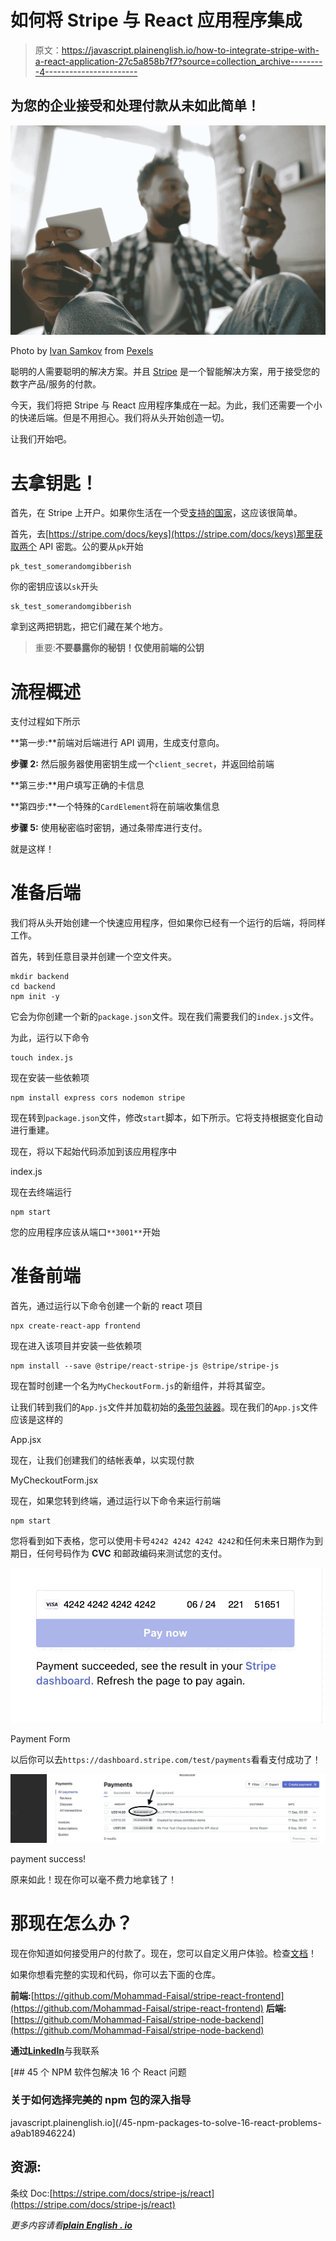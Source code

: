 # 如何将 Stripe 与 React 应用程序集成

> 原文：<https://javascript.plainenglish.io/how-to-integrate-stripe-with-a-react-application-27c5a858b7f7?source=collection_archive---------4----------------------->

## 为您的企业接受和处理付款从未如此简单！

![](img/9091c7c97f8382639ad005f10de551b4.png)

Photo by [Ivan Samkov](https://www.pexels.com/@ivan-samkov?utm_content=attributionCopyText&utm_medium=referral&utm_source=pexels) from [Pexels](https://www.pexels.com/photo/businessman-man-person-people-7620903/?utm_content=attributionCopyText&utm_medium=referral&utm_source=pexels)

聪明的人需要聪明的解决方案。并且 [Stripe](https://stripe.com/en-ca) 是一个智能解决方案，用于接受您的数字产品/服务的付款。

今天，我们将把 Stripe 与 React 应用程序集成在一起。为此，我们还需要一个小的快递后端。但是不用担心。我们将从头开始创造一切。

让我们开始吧。

# 去拿钥匙！

首先，在 Stripe 上开户。如果你生活在一个受[支持的国家](https://stripe.com/global)，这应该很简单。

首先，去[https://stripe.com/docs/keys](https://stripe.com/docs/keys)那里获取两个 API 密匙。公的要从`pk`开始

```
pk_test_somerandomgibberish
```

你的密钥应该以`sk`开头

```
sk_test_somerandomgibberish
```

拿到这两把钥匙，把它们藏在某个地方。

> 重要:**不要暴露你的秘钥！仅使用前端的公钥**

# 流程概述

支付过程如下所示

**第一步:**前端对后端进行 API 调用，生成支付意向。

**步骤 2:** 然后服务器使用密钥生成一个`client_secret`，并返回给前端

**第三步:**用户填写正确的卡信息

**第四步:**一个特殊的`CardElement`将在前端收集信息

**步骤 5:** 使用秘密临时密钥，通过条带库进行支付。

就是这样！

# 准备后端

我们将从头开始创建一个快速应用程序，但如果你已经有一个运行的后端，将同样工作。

首先，转到任意目录并创建一个空文件夹。

```
mkdir backend
cd backend
npm init -y
```

它会为你创建一个新的`package.json`文件。现在我们需要我们的`index.js`文件。

为此，运行以下命令

```
touch index.js
```

现在安装一些依赖项

```
npm install express cors nodemon stripe
```

现在转到`package.json`文件，修改`start`脚本，如下所示。它将支持根据变化自动进行重建。

现在，将以下起始代码添加到该应用程序中

index.js

现在去终端运行

```
npm start
```

您的应用程序应该从端口`**3001**`开始

# 准备前端

首先，通过运行以下命令创建一个新的 react 项目

```
npx create-react-app frontend
```

现在进入该项目并安装一些依赖项

```
npm install --save @stripe/react-stripe-js @stripe/stripe-js
```

现在暂时创建一个名为`MyCheckoutForm.js`的新组件，并将其留空。

让我们转到我们的`App.js`文件并加载初始的[条带包装器](https://github.com/stripe/stripe-js/blob/master/README.md#readme)。现在我们的`App.js`文件应该是这样的

App.jsx

现在，让我们创建我们的结帐表单，以实现付款

MyCheckoutForm.jsx

现在，如果您转到终端，通过运行以下命令来运行前端

```
npm start 
```

您将看到如下表格，您可以使用卡号`4242 4242 4242 4242`和任何未来日期作为到期日，任何号码作为 **CVC** 和邮政编码来测试您的支付。

![](img/bba92286641db121fbec7844c0607e53.png)

Payment Form

以后你可以去`https://dashboard.stripe.com/test/payments`看看支付成功了！

![](img/138dd3402612100ee6013c7635df72d8.png)

payment success!

原来如此！现在你可以毫不费力地拿钱了！

# 那现在怎么办？

现在你知道如何接受用户的付款了。现在，您可以自定义用户体验。检查[文档](https://stripe.com/docs/payments)！

如果你想看完整的实现和代码，你可以去下面的仓库。

**前端:**[https://github.com/Mohammad-Faisal/stripe-react-frontend](https://github.com/Mohammad-Faisal/stripe-react-frontend)
**后端:**[https://github.com/Mohammad-Faisal/stripe-node-backend](https://github.com/Mohammad-Faisal/stripe-node-backend)

**通过**[**LinkedIn**](https://www.linkedin.com/in/56faisal/)与我联系

[](/45-npm-packages-to-solve-16-react-problems-a9ab18946224) [## 45 个 NPM 软件包解决 16 个 React 问题

### 关于如何选择完美的 npm 包的深入指导

javascript.plainenglish.io](/45-npm-packages-to-solve-16-react-problems-a9ab18946224) 

## 资源:

条纹 Doc:[https://stripe.com/docs/stripe-js/react](https://stripe.com/docs/stripe-js/react)

*更多内容请看*[***plain English . io***](http://plainenglish.io/)